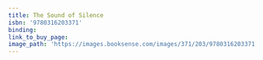 ```yaml
---
title: The Sound of Silence
isbn: '9780316203371'
binding:
link_to_buy_page:
image_path: 'https://images.booksense.com/images/371/203/9780316203371.jpg'
---
```



